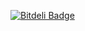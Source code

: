 [![Bitdeli Badge](https://d2weczhvl823v0.cloudfront.net/AnahiEspindola/anahiespindola.github.io/trend.png)](https://bitdeli.com/free "Bitdeli Badge")